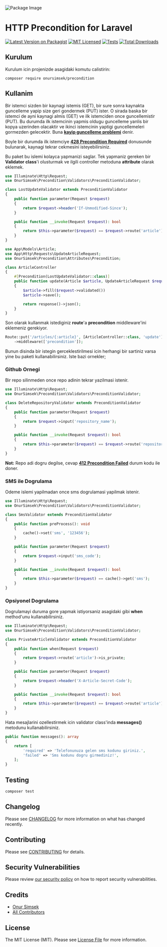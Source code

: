 <picture>
  <source media="(prefers-color-scheme: dark)" srcset="https://banners.beyondco.de/Precondition.png?theme=dark&packageManager=composer+require&packageName=onursimsek%2Fprecondition&pattern=topography&style=style_2&description=HTTP+Precondition+for+Laravel&md=1&showWatermark=1&fontSize=125px&images=https%3A%2F%2Flaravel.com%2Fimg%2Flogomark.min.svg">
  <source media="(prefers-color-scheme: light)" srcset="https://banners.beyondco.de/Precondition.png?theme=light&packageManager=composer+require&packageName=onursimsek%2Fprecondition&pattern=topography&style=style_2&description=HTTP+Precondition+for+Laravel&md=1&showWatermark=1&fontSize=125px&images=https%3A%2F%2Flaravel.com%2Fimg%2Flogomark.min.svg">
  <img alt="Package Image" src="https://banners.beyondco.de/Precondition.png?theme=dark&packageManager=composer+require&packageName=onursimsek%2Fprecondition&pattern=topography&style=style_2&description=HTTP+Precondition+for+Laravel&md=1&showWatermark=1&fontSize=125px&images=https%3A%2F%2Flaravel.com%2Fimg%2Flogomark.min.svg">
</picture>

# HTTP Precondition for Laravel

[![Latest Version on Packagist](https://img.shields.io/packagist/v/onursimsek/precondition.svg?style=flat-square)](https://packagist.org/packages/onursimsek/precondition)
[![MIT Licensed](https://img.shields.io/badge/license-MIT-brightgreen.svg?style=flat-square)](LICENSE.md)
[![Tests](https://github.com/onursimsek/precondition/actions/workflows/run-tests.yml/badge.svg)](https://github.com/onursimsek/precondition/actions)
[![Total Downloads](https://img.shields.io/packagist/dt/onursimsek/precondition.svg?style=flat-square)](https://packagist.org/packages/onursimsek/precondition)

## Kurulum

Kurulum icin projenizde asagidaki komutu calistirin:

```shell
composer require onursimsek/precondition
```

## Kullanim

Bir istemci sizden bir kaynagi istemis (GET), bir sure sonra kaynakta guncelleme yapip size geri gondermek (PUT) ister.
O sirada baska bir istemci de ayni kaynagi almis (GET) ve ilk istemciden once guncellemistir (PUT). Bu durumda ilk
istemcinin yapmis oldugu guncelleme yanlis bir kopya uzerinden olacaktir ve ikinci istemcinin yaptigi guncellemeleri
gormezden gelecektir. Buna **[kayip guncelleme problemi](https://www.rfc-editor.org/rfc/rfc6585.txt)** denir.

Boyle bir durumda ilk istemciye **[428 Precondition Required](https://developer.mozilla.org/en-US/docs/Web/HTTP/Status/428)** donusunde
bulunarak, kaynagi tekrar cekmesini isteyebilirsiniz.

Bu paket bu islemi kolayca yapmanizi saglar. Tek yapmaniz gereken bir **Validator class**'i olusturmak ve ilgili
controller metoduna **attribute** olarak eklemek.

```php
use Illuminate\Http\Request;
use OnurSimsek\Precondition\Validators\PreconditionValidator;

class LostUpdateValidator extends PreconditionValidator
{
    public function parameter(Request $request)
    {
        return $request->header('If-Unmodified-Since');
    }

    public function __invoke(Request $request): bool
    {
        return $this->parameter($request) == $request->route('article')->updated_at;
    }
}
```

```php
use App\Models\Article;
use App\Http\Requests\UpdateArticleRequest;
use OnurSimsek\Precondition\Attributes\Precondition;

class ArticleController
{
    #[Precondition(LostUpdateValidator::class)]
    public function update(Article $article, UpdateArticleRequest $request)
    {
        $article->fill($request->validated())
        $article->save();

        return response()->json();
    }
}
```

Son olarak kullanmak istediginiz **route**'a **precondition** middleware'ini eklemeniz gerekiyor.

```php
Route::put('/articles/{:article}', [ArticleController::class, 'update'])
    ->middleware(['precondition']);
```

Bunun disinda bir istegin gerceklestirilmesi icin herhangi bir sartiniz varsa yine bu paketi kullanabilirsiniz. Iste
bazi ornekler;

### Github Ornegi

Bir repo silinmeden once repo adinin tekrar yazilmasi istenir.

```php
use Illuminate\Http\Request;
use OnurSimsek\Precondition\Validators\PreconditionValidator;

class DeleteRepositoryValidator extends PreconditionValidator
{
    public function parameter(Request $request)
    {
        return $request->input('repository_name');
    }

    public function __invoke(Request $request): bool
    {
        return $this->parameter($request) == $request->route('repository')->name;
    }
}
```

**Not:** Repo adi dogru degilse, cevap 
**[412 Precondition Failed](https://developer.mozilla.org/en-US/docs/Web/HTTP/Status/412)** durum kodu ile doner.

### SMS ile Dogrulama

Odeme islemi yapilmadan once sms dogrulamasi yapilmak istenir.

```php
use Illuminate\Http\Request;
use OnurSimsek\Precondition\Validators\PreconditionValidator;

class SmsValidator extends PreconditionValidator
{
    public function preProcess(): void
    {
        cache()->set('sms', '123456');
    }

    public function parameter(Request $request)
    {
        return $request->input('sms_code');
    }

    public function __invoke(Request $request): bool
    {
        return $this->parameter($request) == cache()->get('sms');
    }
}
```

### Opsiyonel Dogrulama

Dogrulamayi duruma gore yapmak istiyorsaniz asagidaki gibi **when** method'unu kullanabilirsiniz. 

```php
use Illuminate\Http\Request;
use OnurSimsek\Precondition\Validators\PreconditionValidator;

class PrivateArticleValidator extends PreconditionValidator
{
    public function when(Request $request) 
    {
        return $request->route('article')->is_private;
    }

    public function parameter(Request $request)
    {
        return $request->header('X-Article-Secret-Code');
    }

    public function __invoke(Request $request): bool
    {
        return $this->parameter($request) == $request->route('article')->secret_code;
    }
}
```

Hata mesajlarini ozellestirmek icin validator class'inda **messages()** metodunu kullanabilirsiniz.

```php
public function messages(): array
{
    return [
        'required' => 'Telefonunuza gelen sms kodunu giriniz.',
        'failed' => 'Sms kodunu dogru girmediniz!',
    ];
}
```

## Testing

```bash
composer test
```

## Changelog

Please see [CHANGELOG](CHANGELOG.md) for more information on what has changed recently.

## Contributing

Please see [CONTRIBUTING](CONTRIBUTING.md) for details.

## Security Vulnerabilities

Please review [our security policy](../../security/policy) on how to report security vulnerabilities.

## Credits

- [Onur Simsek](https://github.com/onursimsek)
- [All Contributors](../../contributors)

## License

The MIT License (MIT). Please see [License File](LICENSE.md) for more information.

